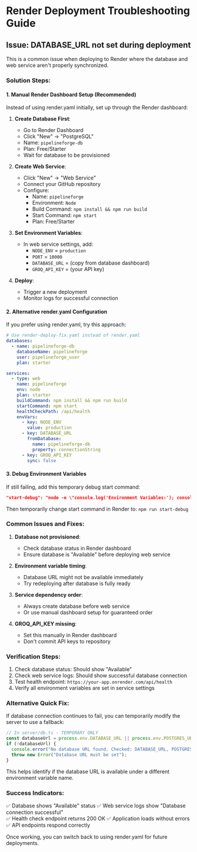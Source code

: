 # Render Deployment Troubleshooting Guide

## Issue: DATABASE_URL not set during deployment

This is a common issue when deploying to Render where the database and web service aren't properly synchronized.

### Solution Steps:

#### 1. Manual Render Dashboard Setup (Recommended)

Instead of using render.yaml initially, set up through the Render dashboard:

1. **Create Database First**:
   - Go to Render Dashboard
   - Click "New" → "PostgreSQL"
   - Name: `pipelineforge-db`
   - Plan: Free/Starter
   - Wait for database to be provisioned

2. **Create Web Service**:
   - Click "New" → "Web Service"
   - Connect your GitHub repository
   - Configure:
     - Name: `pipelineforge`
     - Environment: `Node`
     - Build Command: `npm install && npm run build`
     - Start Command: `npm start`
     - Plan: Free/Starter

3. **Set Environment Variables**:
   - In web service settings, add:
     - `NODE_ENV` = `production`
     - `PORT` = `10000` 
     - `DATABASE_URL` = (copy from database dashboard)
     - `GROQ_API_KEY` = (your API key)

4. **Deploy**:
   - Trigger a new deployment
   - Monitor logs for successful connection

#### 2. Alternative render.yaml Configuration

If you prefer using render.yaml, try this approach:

```yaml
# Use render-deploy-fix.yaml instead of render.yaml
databases:
  - name: pipelineforge-db
    databaseName: pipelineforge
    user: pipelineforge_user
    plan: starter

services:
  - type: web
    name: pipelineforge
    env: node
    plan: starter
    buildCommand: npm install && npm run build
    startCommand: npm start
    healthCheckPath: /api/health
    envVars:
      - key: NODE_ENV
        value: production
      - key: DATABASE_URL
        fromDatabase:
          name: pipelineforge-db
          property: connectionString
      - key: GROQ_API_KEY
        sync: false
```

#### 3. Debug Environment Variables

If still failing, add this temporary debug start command:

```json
"start-debug": "node -e \"console.log('Environment Variables:'); console.log(Object.keys(process.env).filter(k => k.includes('DATABASE') || k.includes('POSTGRES')).map(k => k + '=' + (process.env[k] ? 'SET' : 'NOT_SET')).join('\\n')); console.log('DATABASE_URL length:', process.env.DATABASE_URL?.length || 0);\" && npm run start"
```

Then temporarily change start command in Render to: `npm run start-debug`

### Common Issues and Fixes:

1. **Database not provisioned**: 
   - Check database status in Render dashboard
   - Ensure database is "Available" before deploying web service

2. **Environment variable timing**:
   - Database URL might not be available immediately
   - Try redeploying after database is fully ready

3. **Service dependency order**:
   - Always create database before web service
   - Or use manual dashboard setup for guaranteed order

4. **GROQ_API_KEY missing**:
   - Set this manually in Render dashboard
   - Don't commit API keys to repository

### Verification Steps:

1. Check database status: Should show "Available"
2. Check web service logs: Should show successful database connection
3. Test health endpoint: `https://your-app.onrender.com/api/health`
4. Verify all environment variables are set in service settings

### Alternative Quick Fix:

If database connection continues to fail, you can temporarily modify the server to use a fallback:

```javascript
// In server/db.ts - TEMPORARY ONLY
const databaseUrl = process.env.DATABASE_URL || process.env.POSTGRES_URL || process.env.DB_URL;
if (!databaseUrl) {
  console.error("No database URL found. Checked: DATABASE_URL, POSTGRES_URL, DB_URL");
  throw new Error("Database URL must be set");
}
```

This helps identify if the database URL is available under a different environment variable name.

### Success Indicators:

✅ Database shows "Available" status
✅ Web service logs show "Database connection successful"  
✅ Health check endpoint returns 200 OK
✅ Application loads without errors
✅ API endpoints respond correctly

Once working, you can switch back to using render.yaml for future deployments.